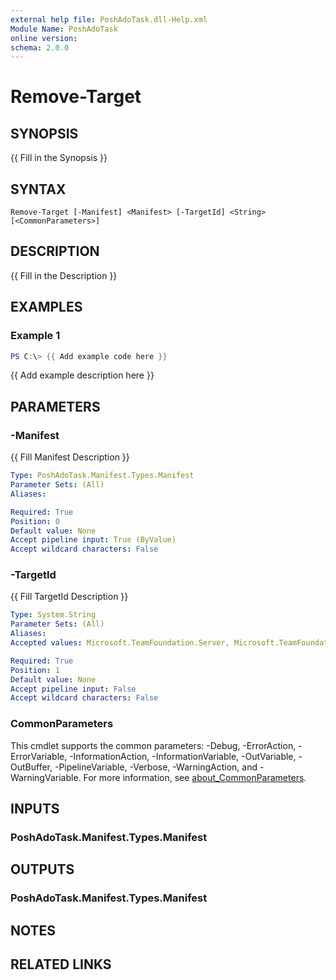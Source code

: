 ```yaml
---
external help file: PoshAdoTask.dll-Help.xml
Module Name: PoshAdoTask
online version:
schema: 2.0.0
---
```


# Remove-Target

## SYNOPSIS
{{ Fill in the Synopsis }}

## SYNTAX

```
Remove-Target [-Manifest] <Manifest> [-TargetId] <String> [<CommonParameters>]
```

## DESCRIPTION
{{ Fill in the Description }}

## EXAMPLES

### Example 1
```powershell
PS C:\> {{ Add example code here }}
```

{{ Add example description here }}

## PARAMETERS

### -Manifest
{{ Fill Manifest Description }}

```yaml
Type: PoshAdoTask.Manifest.Types.Manifest
Parameter Sets: (All)
Aliases:

Required: True
Position: 0
Default value: None
Accept pipeline input: True (ByValue)
Accept wildcard characters: False
```

### -TargetId
{{ Fill TargetId Description }}

```yaml
Type: System.String
Parameter Sets: (All)
Aliases:
Accepted values: Microsoft.TeamFoundation.Server, Microsoft.TeamFoundation.Server.Integration, Microsoft.VisualStudio.Services, Microsoft.VisualStudio.Services.Cloud, Microsoft.VisualStudio.Services.Cloud.Integration, Microsoft.VisualStudio.Services.Integration

Required: True
Position: 1
Default value: None
Accept pipeline input: False
Accept wildcard characters: False
```

### CommonParameters
This cmdlet supports the common parameters: -Debug, -ErrorAction, -ErrorVariable, -InformationAction, -InformationVariable, -OutVariable, -OutBuffer, -PipelineVariable, -Verbose, -WarningAction, and -WarningVariable. For more information, see [about_CommonParameters](http://go.microsoft.com/fwlink/?LinkID=113216).

## INPUTS

### PoshAdoTask.Manifest.Types.Manifest

## OUTPUTS

### PoshAdoTask.Manifest.Types.Manifest

## NOTES

## RELATED LINKS
